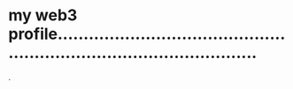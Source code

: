 # my web3 profile............................................................................................
.
